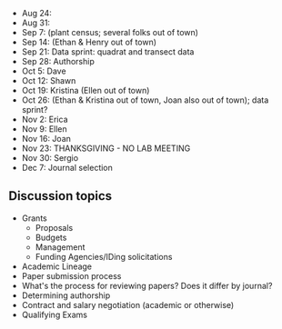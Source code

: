 * Aug 24:
* Aug 31:
* Sep 7: (plant census; several folks out of town)
* Sep 14: (Ethan & Henry out of town)
* Sep 21: Data sprint: quadrat and transect data
* Sep 28: Authorship
* Oct 5:  Dave
* Oct 12: Shawn
* Oct 19: Kristina (Ellen out of town)
* Oct 26: (Ethan & Kristina out of town, Joan also out of town); data sprint?
* Nov 2:  Erica
* Nov 9:  Ellen
* Nov 16: Joan
* Nov 23: THANKSGIVING - NO LAB MEETING
* Nov 30: Sergio
* Dec 7:  Journal selection

## Discussion topics

* Grants
    * Proposals
    * Budgets
    * Management
    * Funding Agencies/IDing solicitations
* Academic Lineage
* Paper submission process
* What's the process for reviewing papers? Does it differ by journal?
* Determining authorship
* Contract and salary negotiation (academic or otherwise)
* Qualifying Exams